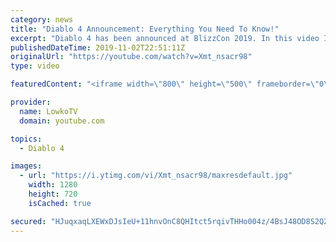 ```yaml
---
category: news
title: "Diablo 4 Announcement: Everything You Need To Know!"
excerpt: "Diablo 4 has been announced at BlizzCon 2019. In this video I go over everything you need to know about this upcoming Blizzard Entertainment game."
publishedDateTime: 2019-11-02T22:51:11Z
originalUrl: "https://youtube.com/watch?v=Xmt_nsacr98"
type: video

featuredContent: "<iframe width=\"800\" height=\"500\" frameborder=\"0\" src=\"https://www.youtube.com/embed/Xmt_nsacr98\" allow=\"accelerometer; autoplay; encrypted-media; gyroscope; picture-in-picture\" allowfullscreen></iframe>"

provider:
  name: LowkoTV
  domain: youtube.com

topics:
  - Diablo 4

images:
  - url: "https://i.ytimg.com/vi/Xmt_nsacr98/maxresdefault.jpg"
    width: 1280
    height: 720
    isCached: true

secured: "HJuqxaqLXEWxDJsIeU+11hnvOnC8QHItct5rqivTHHo004z/4BsJ48OD8S2Q2+wN+E5AIPPeH2VgzgHavdM5neH8UHFjNIqvdtWeqVl4kI0n3LhLT1HT9b/jo4SADAj9QuxCHK+eU86xt2YF5ujM5yITWGho9uDHi9gmfmNzWXpDQJf7RF+g4cJPH6hV6e8Ys3DDs7kZtB4yIp9Wes2Pnkbm7GlRWERsZ2Q2LUnpBEJe0+ot2dtapmYahT0hPfxm4sWuCMWPZ9J88dcPf1XqyU3Bgv9iThr4Sw24lyW/f15IpyHnhG+MJKpUxVm1HP0+ey/38ZJYrnIc+vaA4FRPRYcLPziUjkeTfmWj6LeCc3Pq0Q87Q+StGnczhLvgG7Kftzz1oS6YSS9vc0HniX5Lpq7I77qojNmmqsW2vFwfsmfYTm231pH1yIza0RyHvnVE;+N8Ro2kjS+D9l6v+Dv2ErA=="
---
```


